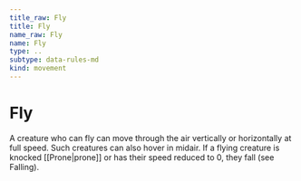 ```yaml
---
title_raw: Fly
title: Fly
name_raw: Fly
name: Fly
type: ..
subtype: data-rules-md
kind: movement
---
```


# Fly

A creature who can fly can move through the air vertically or horizontally at full speed. Such creatures can also hover in midair. If a flying creature is knocked [[Prone|prone]] or has their speed reduced to 0, they fall (see Falling).
